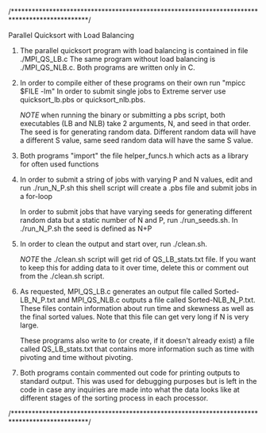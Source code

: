 

/**********************************************************************************************/

Parallel Quicksort with Load Balancing 

1. The parallel quicksort program with load balancing is contained in file ./MPI_QS_LB.c
   The same program without load balancing is ./MPI_QS_NLB.c. Both programs are written only in C.

2. In order to compile either of these programs on their own run "mpicc $FILE -lm"
   In order to submit single jobs to Extreme server use quicksort_lb.pbs or quicksort_nlb.pbs.

   *NOTE* 
   when running the binary or submitting a pbs script, both executables (LB and NLB) take 2 arguments,
   N, and seed in that order. The seed is for generating random data. Different random data 
   will have a different S value, same seed random data will have the same S value. 

3. Both programs "import" the file helper_funcs.h which acts as a library for often used functions

4. In order to submit a string of jobs with varying P and N values, edit and run ./run_N_P.sh
   this shell script will create a .pbs file and submit jobs in a for-loop

   In order to submit jobs that have varying seeds for generating different random data but a static
   number of N and P, run ./run_seeds.sh. In ./run_N_P.sh the seed is defined as N+P

5. In order to clean the output and start over, run ./clean.sh.

   *NOTE* 
   the ./clean.sh script will get rid of QS_LB_stats.txt file. If you want to keep this for 
   adding data to it over time, delete this or comment out from the ./clean.sh script. 

6. As requested, MPI_QS_LB.c generates an output file called Sorted-LB_N_P.txt and MPI_QS_NLB.c outputs 
   a file called Sorted-NLB_N_P.txt. These files contain information about run time and skewness as well as
   the final sorted values. Note that this file can get very long if N is very large.

   These programs also write to (or create, if it doesn't already exist) a file called QS_LB_stats.txt 
   that contains more information such as time with pivoting and time without pivoting. 

7. Both programs contain commented out code for printing outputs to standard output. This was used 
   for debugging purposes but is left in the code in case any inquiries are made into what the data
   looks like at different stages of the sorting process in each processor. 

/**********************************************************************************************/

